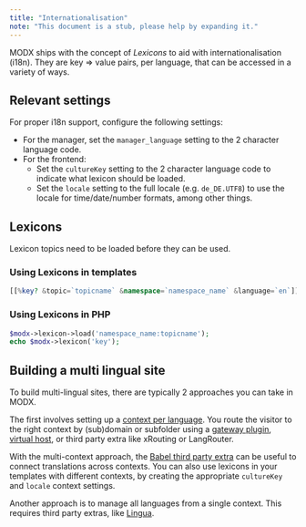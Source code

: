 ```yaml
---
title: "Internationalisation"
note: "This document is a stub, please help by expanding it."
---
```


MODX ships with the concept of _Lexicons_ to aid with internationalisation (i18n). They are key => value pairs, per language, that can be accessed in a variety of ways.

## Relevant settings

For proper i18n support, configure the following settings:

- For the manager, set the `manager_language` setting to the 2 character language code.
- For the frontend:
  - Set the `cultureKey` setting to the 2 character language code to indicate what lexicon should be loaded.
  - Set the `locale` setting to the full locale (e.g. `de_DE.UTF8`) to use the locale for time/date/number formats, among other things.

## Lexicons

Lexicon topics need to be loaded before they can be used.

### Using Lexicons in templates

``` php
[[%key? &topic=`topicname` &namespace=`namespace_name` &language=`en`]]
```

### Using Lexicons in PHP

``` php
$modx->lexicon->load('namespace_name:topicname');
echo $modx->lexicon('key');
```

## Building a multi lingual site

To  build multi-lingual sites, there are typically 2 approaches you can take in MODX.

The first involves setting up a [context per language](building-sites/contexts). You route the visitor to the right context by (sub)domain or subfolder using a [gateway plugin](building-sites/contexts/gateway-plugin), [virtual host](building-sites/contexts/virtual-host), or third party extra like xRouting or LangRouter. 

With the multi-context approach, the [Babel third party extra](extras/babel) can be useful to connect translations across contexts. You can also use lexicons in your templates with different contexts, by creating the appropriate `cultureKey` and `locale` context settings.

Another approach is to manage all languages from a single context. This requires third party extras, like [Lingua](extras/lingua). 
